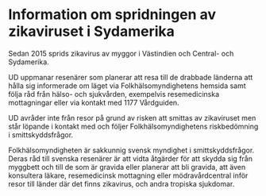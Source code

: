 # Information om spridningen av zikaviruset i Sydamerika

Sedan 2015 sprids zikavirus av myggor i Västindien och Central- och Sydamerika.

UD uppmanar resenärer som planerar att resa till de drabbade länderna att hålla sig informerade om läget via Folkhälsomyndighetens hemsida samt följa råd från hälso- och sjukvården, exempelvis resemedicinska mottagningar eller via kontakt med 1177 Vårdguiden.

UD avråder inte från resor på grund av risken att smittas av zikaviruset men står löpande i kontakt med och följer Folkhälsomyndighetens riskbedömning i smittskyddsfrågor.

Folkhälsomyndigheten är sakkunnig svensk myndighet i smittskyddsfrågor. Deras råd till svenska resenärer är att vidta åtgärder för att skydda sig från myggbett och till de som är gravida eller planerar att bli gravida, att även konsultera läkare, resemedicinsk mottagning eller mödravårdcentral inför resor till länder där det finns zikavirus, och andra tropiska sjukdomar.
